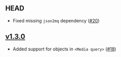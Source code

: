 ## HEAD

- Fixed missing `json2mq` dependency ([#20])

[#20]: https://github.com/ReactTraining/react-media/pull/20

## [v1.3.0]

- Added support for objects in `<Media query>` ([#18])

[v1.3.0]: https://github.com/ReactTraining/react-media/compare/v1.2.2...v1.3.0
[#18]: https://github.com/ReactTraining/react-media/pull/18
